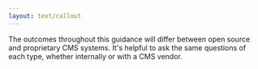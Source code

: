 ```yaml
---
layout: text/callout
---
```

The outcomes throughout this guidance will differ between open source and proprietary CMS systems. It's helpful to ask the same questions of each type, whether internally or with a CMS vendor.
